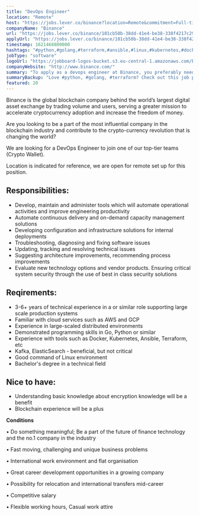 ```yaml
---
title: "DevOps Engineer"
location: "Remote"
host: "https://jobs.lever.co/binance?location=Remote&commitment=Full-time%3A%20Remote"
companyName: "Binance"
url: "https://jobs.lever.co/binance/101cb50b-38dd-41e4-be38-338f4217c298"
applyUrl: "https://jobs.lever.co/binance/101cb50b-38dd-41e4-be38-338f4217c298/apply"
timestamp: 1621468800000
hashtags: "#python,#golang,#terraform,#ansible,#linux,#kubernetes,#docker,#aws,#googlecloud,#management"
jobType: "software"
logoUrl: "https://jobboard-logos-bucket.s3.eu-central-1.amazonaws.com/binance"
companyWebsite: "http://www.binance.com/"
summary: "To apply as a devops engineer at Binance, you preferably need to have 3-6+ years of technical experience in a or similar role supporting large scale production systems."
summaryBackup: "Love #python, #golang, #terraform? Check out this job post!"
featured: 20
---
```


Binance is the global blockchain company behind the world’s largest digital asset exchange by trading volume and users, serving a greater mission to accelerate cryptocurrency adoption and increase the freedom of money.

Are you looking to be a part of the most influential company in the blockchain industry and contribute to the crypto-currency revolution that is changing the world?

We are looking for a DevOps Engineer to join one of our top-tier teams (Crypto Wallet).

Location is indicated for reference, we are open for remote set up for this position.

## Responsibilities:

*   Develop, maintain and administer tools which will automate operational activities and improve engineering productivity
*   Automate continuous delivery and on-demand capacity management solutions
*   Developing configuration and infrastructure solutions for internal deployments
*   Troubleshooting, diagnosing and fixing software issues
*   Updating, tracking and resolving technical issues
*   Suggesting architecture improvements, recommending process improvements
*   Evaluate new technology options and vendor products. Ensuring critical system security through the use of best in class security solutions

## Reqirements:

*   3-6+ years of technical experience in a or similar role supporting large scale production systems
*   Familiar with cloud services such as AWS and GCP
*   Experience in large-scaled distributed environments
*   Demonstrated programming skills in Go, Python or similar
*   Experience with tools such as Docker, Kubernetes, Ansible, Terraform, etc
*   Kafka, ElasticSearch - beneficial, but not critical
*   Good command of Linux environment
*   Bachelor's degree in a technical field

## Nice to have:

*   Understanding basic knowledge about encryption knowledge will be a benefit
*   Blockchain experience will be a plus

**Conditions**

• Do something meaningful; Be a part of the future of finance technology and the no.1 company in the industry

• Fast moving, challenging and unique business problems

• International work environment and flat organisation

• Great career development opportunities in a growing company

• Possibility for relocation and international transfers mid-career

• Competitive salary

• Flexible working hours, Casual work attire

